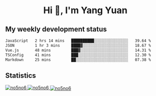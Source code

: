 <h1 align="center">Hi 👋, I'm Yang Yuan</h1>


## My weekly development status
<!--START_SECTION:waka-->

```txt
JavaScript   2 hrs 14 mins   ██████████░░░░░░░░░░░░░░░   39.64 %
JSON         1 hr 3 mins     ████▓░░░░░░░░░░░░░░░░░░░░   18.67 %
Vue.js       48 mins         ███▓░░░░░░░░░░░░░░░░░░░░░   14.31 %
TSConfig     41 mins         ███░░░░░░░░░░░░░░░░░░░░░░   12.30 %
Markdown     25 mins         ██░░░░░░░░░░░░░░░░░░░░░░░   07.38 %
```

<!--END_SECTION:waka-->

## Statistics
<a href="https://github.com/anuraghazra/github-readme-stats">
  <img src="https://github-readme-stats.vercel.app/api/top-langs/?username=no5no6&theme=dracula" alt="no5no6">
</a>
<a href="https://github.com/anuraghazra/github-readme-stats">
  <img src="https://github-readme-stats.vercel.app/api?username=no5no6&show_icons=true&theme=dracula&line_height=40" alt="no5no6">
</a>
<a href="https://github.com/anuraghazra/github-readme-stats">
  <img align="center" src="https://github-readme-streak-stats.herokuapp.com/?user=no5no6&theme=dracula" alt="no5no6" />
</a>